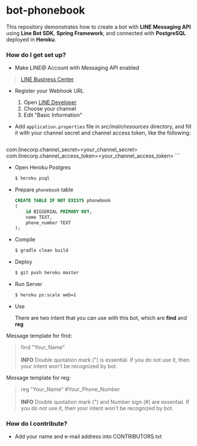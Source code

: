 # bot-phonebook #

This repository demonstrates how to create a bot with **LINE Messaging API** using **Line Bot SDK**, **Spring Framework**, and connected with **PostgreSQL** deployed in **Heroku**.

### How do I get set up? ###
* Make LINE@ Account with Messaging API enabled
> [LINE Business Center](https://business.line.me/en/)

* Register your Webhook URL
	1. Open [LINE Developer](https://developers.line.me/)
	2. Choose your channel
	3. Edit "Basic Information"

* Add `application.properties` file in *src/main/resources* directory, and fill it with your channel secret and channel access token, like the following:

	```ini
com.linecorp.channel_secret=<your_channel_secret>
com.linecorp.channel_access_token=<your_channel_access_token>
	```
	
* Open Heroku Postgres

	```bash
	$ heroku psql
	```

* Prepare `phonebook` table

	```sql
	CREATE TABLE IF NOT EXISTS phonebook
	(
		id BIGSERIAL PRIMARY KEY,
		name TEXT,
		phone_number TEXT
	);
	```	

* Compile
 
    ```bash
    $ gradle clean build
    ```
* Deploy
 	
 	```bash
	$ git push heroku master
	```  

* Run Server

    ```bash
    $ heroku ps:scale web=1
    ```

* Use
    
    There are two intent that you can use with this bot, which are **find** and **reg**

Message template for find:
> find "Your_Name"<br><br>
> **INFO** Double quotation mark (") is essential. If you do not use it, then your intent won't be recognized by bot.
    
Message template for reg:
> reg "Your_Name" #Your_Phone_Number<br><br>
> **INFO** Double quotation mark (") and Number sign (#) are essential. If you do not use it, then your intent won't be recognized by bot.

### How do I contribute? ###

* Add your name and e-mail address into CONTRIBUTORS.txt
